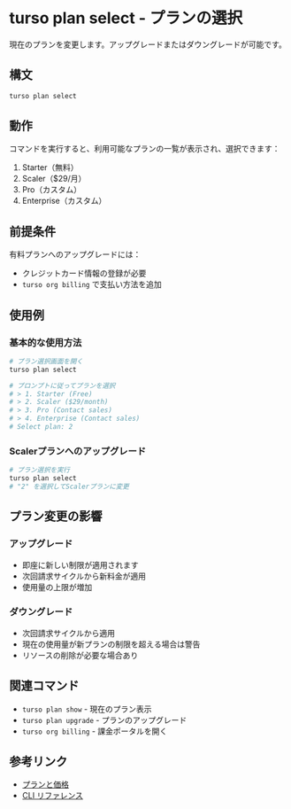 # turso plan select - プランの選択

現在のプランを変更します。アップグレードまたはダウングレードが可能です。

## 構文

```bash
turso plan select
```

## 動作

コマンドを実行すると、利用可能なプランの一覧が表示され、選択できます：

1. Starter（無料）
2. Scaler（$29/月）
3. Pro（カスタム）
4. Enterprise（カスタム）

## 前提条件

有料プランへのアップグレードには：
- クレジットカード情報の登録が必要
- `turso org billing` で支払い方法を追加

## 使用例

### 基本的な使用方法

```bash
# プラン選択画面を開く
turso plan select

# プロンプトに従ってプランを選択
# > 1. Starter (Free)
# > 2. Scaler ($29/month)
# > 3. Pro (Contact sales)
# > 4. Enterprise (Contact sales)
# Select plan: 2
```

### Scalerプランへのアップグレード

```bash
# プラン選択を実行
turso plan select
# "2" を選択してScalerプランに変更
```

## プラン変更の影響

### アップグレード
- 即座に新しい制限が適用されます
- 次回請求サイクルから新料金が適用
- 使用量の上限が増加

### ダウングレード
- 次回請求サイクルから適用
- 現在の使用量が新プランの制限を超える場合は警告
- リソースの削除が必要な場合あり

## 関連コマンド

- `turso plan show` - 現在のプラン表示
- `turso plan upgrade` - プランのアップグレード
- `turso org billing` - 課金ポータルを開く

## 参考リンク

- [プランと価格](../../help/pricing.md)
- [CLI リファレンス](../README.md)

